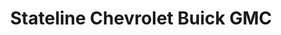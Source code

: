 ---
title: "Stateline Chevrolet Buick GMC"
url: /iron-river/stateline-chevrolet-buick-gmc/
shop: car
---